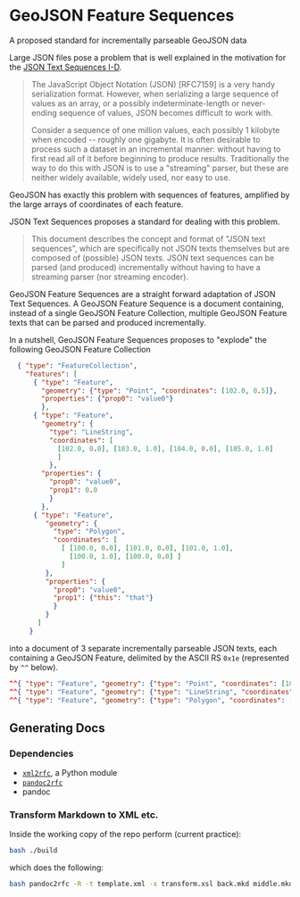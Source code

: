 # GeoJSON Feature Sequences

A proposed standard for incrementally parseable GeoJSON data

Large JSON files pose a problem that is well explained in the motivation for the [JSON Text Sequences I-D](http://tools.ietf.org/html/draft-ietf-json-text-sequence-13).

> The JavaScript Object Notation (JSON) [RFC7159] is a very handy
serialization format.  However, when serializing a large sequence of
values as an array, or a possibly indeterminate-length or never-
ending sequence of values, JSON becomes difficult to work with.
>
> Consider a sequence of one million values, each possibly 1 kilobyte
when encoded -- roughly one gigabyte.  It is often desirable to
process such a dataset in an incremental manner: without having to
first read all of it before beginning to produce results.
Traditionally the way to do this with JSON is to use a "streaming"
parser, but these are neither widely available, widely used, nor easy
to use.

GeoJSON has exactly this problem with sequences of features, amplified by the large arrays of coordinates of each feature.

JSON Text Sequences proposes a standard for dealing with this problem.

> This document describes the concept and format of "JSON text
sequences", which are specifically not JSON texts themselves but are
composed of (possible) JSON texts.  JSON text sequences can be parsed
(and produced) incrementally without having to have a streaming
parser (nor streaming encoder).

GeoJSON Feature Sequences are a straight forward adaptation of JSON Text Sequences. A GeoJSON Feature Sequence is a document containing, instead of a single GeoJSON Feature Collection, multiple GeoJSON Feature texts that can be parsed and produced incrementally.

In a nutshell, GeoJSON Feature Sequences proposes to "explode" the following GeoJSON Feature Collection

```json
  { "type": "FeatureCollection",
    "features": [
      { "type": "Feature",
        "geometry": {"type": "Point", "coordinates": [102.0, 0.5]},
        "properties": {"prop0": "value0"}
        },
      { "type": "Feature",
        "geometry": {
          "type": "LineString",
          "coordinates": [
            [102.0, 0.0], [103.0, 1.0], [104.0, 0.0], [105.0, 1.0]
            ]
          },
        "properties": {
          "prop0": "value0",
          "prop1": 0.0
          }
        },
      { "type": "Feature",
         "geometry": {
           "type": "Polygon",
           "coordinates": [
             [ [100.0, 0.0], [101.0, 0.0], [101.0, 1.0],
               [100.0, 1.0], [100.0, 0.0] ]
             ]
         },
         "properties": {
           "prop0": "value0",
           "prop1": {"this": "that"}
           }
         }
       ]
     }
```

into a document of 3 separate incrementally parseable JSON texts, each containing a GeoJSON Feature, delimited by the ASCII RS `0x1e` (represented by `^^` below).

```json
^^{ "type": "Feature", "geometry": {"type": "Point", "coordinates": [102.0, 0.5]}, "properties": {"prop0": "value0"} }
^^{ "type": "Feature", "geometry": {"type": "LineString", "coordinates": [[102.0, 0.0], [103.0, 1.0], [104.0, 0.0], [105.0, 1.0]]}, "properties": {"prop0": "value0", "prop1": 0.0}}
^^{ "type": "Feature", "geometry": {"type": "Polygon", "coordinates": [[[100.0, 0.0], [101.0, 0.0], [101.0, 1.0], [100.0, 1.0], [100.0, 0.0]]]}, "properties": {"prop0": "value0", "prop1": {"this": "that"}}}
```

## Generating Docs

### Dependencies

 * [`xml2rfc`](https://pypi.python.org/pypi/xml2rfc/), a Python module
 * [`pandoc2rfc`](https://raw.github.com/miekg/pandoc2rfc/master/pandoc2rfc)
 * pandoc

### Transform Markdown to XML etc.

Inside the working copy of the repo perform (current practice):

```bash
bash ./build
```

which does the following:

```bash
bash pandoc2rfc -R -t template.xml -x transform.xsl back.mkd middle.mkd && mv draft.txt draft-unpaginated.txt && for i in H N T X; do bash pandoc2rfc -$i -t template.xml -x transform.xsl back.mkd middle.mkd; done
```
